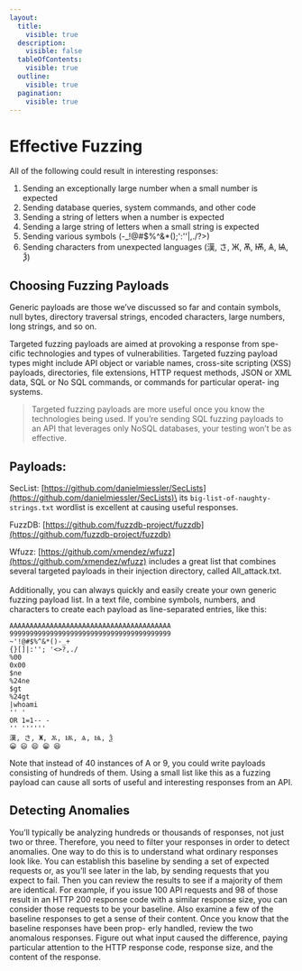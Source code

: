 ```yaml
---
layout:
  title:
    visible: true
  description:
    visible: false
  tableOfContents:
    visible: true
  outline:
    visible: true
  pagination:
    visible: true
---
```


# Effective Fuzzing

All of the following could result in interesting responses:&#x20;

1. Sending an exceptionally large number when a small number is expected
2. Sending database queries, system commands, and other code&#x20;
3. Sending a string of letters when a number is expected&#x20;
4. Sending a large string of letters when a small string is expected&#x20;
5. Sending various symbols (-\_!@#$%^&\*();':''|,./?>)&#x20;
6. Sending characters from unexpected languages (漢, さ, Ж, Ѫ, Ѭ, Ѧ, Ѩ, Ѯ)

## Choosing Fuzzing Payloads

Generic payloads are those we’ve discussed so far and contain symbols, null bytes, directory traversal strings, encoded characters, large numbers, long strings, and so on.

Targeted fuzzing payloads are aimed at provoking a response from spe- cific technologies and types of vulnerabilities. Targeted fuzzing payload types might include API object or variable names, cross-site scripting (XSS) payloads, directories, file extensions, HTTP request methods, JSON or XML data, SQL or No SQL commands, or commands for particular operat- ing systems.

> Targeted fuzzing payloads are more useful once you know the technologies being used. If you’re sending SQL fuzzing payloads to an API that leverages only NoSQL databases, your testing won’t be as effective.

## Payloads:&#x20;

SecList: [https://github.com/danielmiessler/SecLists](https://github.com/danielmiessler/SecLists)\
its `big-list-of-naughty-strings.txt` wordlist is excellent at causing useful responses.

FuzzDB: [https://github.com/fuzzdb-project/fuzzdb](https://github.com/fuzzdb-project/fuzzdb)

Wfuzz: [https://github.com/xmendez/wfuzz](https://github.com/xmendez/wfuzz) includes a great list that combines several targeted payloads in their injection directory, called All\_attack.txt.\
\
Additionally, you can always quickly and easily create your own generic fuzzing payload list. In a text file, combine symbols, numbers, and characters to create each payload as line-separated entries, like this:&#x20;

```
AAAAAAAAAAAAAAAAAAAAAAAAAAAAAAAAAAAAAAAA
9999999999999999999999999999999999999999
~'!@#$%^&*()-_+
{}[]|:''; '<>?,./
%00 
0x00 
$ne 
%24ne 
$gt 
%24gt 
|whoami
'' '
OR 1=1-- -
'' ''''''
漢, さ, Ж, Ѫ, Ѭ, Ѧ, Ѩ, Ѯ
😀 😃 😄 😁 😆 
```

Note that instead of 40 instances of A or 9, you could write payloads consisting of hundreds of them. Using a small list like this as a fuzzing payload can cause all sorts of useful and interesting responses from an API.

## Detecting Anomalies

You’ll typically be analyzing hundreds or thousands of responses, not just two or three. Therefore, you need to filter your responses in order to detect anomalies. One way to do this is to understand what ordinary responses look like. You can establish this baseline by sending a set of expected requests or, as you’ll see later in the lab, by sending requests that you expect to fail. Then you can review the results to see if a majority of them are identical. For example, if you issue 100 API requests and 98 of those result in an HTTP 200 response code with a similar response size, you can consider those requests to be your baseline. Also examine a few of the baseline responses to get a sense of their content. Once you know that the baseline responses have been prop- erly handled, review the two anomalous responses. Figure out what input caused the difference, paying particular attention to the HTTP response code, response size, and the content of the response.

